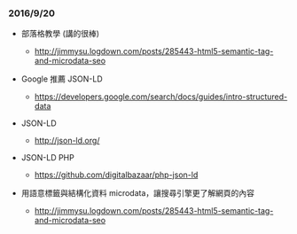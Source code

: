 
### 2016/9/20

* 部落格教學 (講的很棒)
  + http://jimmysu.logdown.com/posts/285443-html5-semantic-tag-and-microdata-seo

* Google 推薦 JSON-LD
  + https://developers.google.com/search/docs/guides/intro-structured-data

* JSON-LD
  + http://json-ld.org/

* JSON-LD PHP
  + https://github.com/digitalbazaar/php-json-ld

* 用語意標籤與結構化資料 microdata，讓搜尋引擎更了解網頁的內容
  + http://jimmysu.logdown.com/posts/285443-html5-semantic-tag-and-microdata-seo
